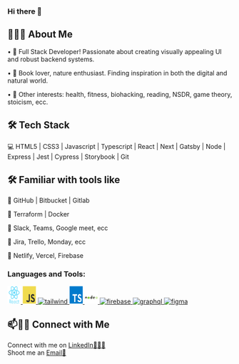 ### Hi there 👋

👨🏻‍💻 About Me 
---

• 🤔 Full Stack Developer! Passionate about creating visually appealing UI and robust backend systems.

• 🌱 Book lover, nature enthusiast. Finding inspiration in both the digital and natural world.  

• 🌟 Other interests: health, fitness, biohacking, reading, NSDR, game theory, stoicism, ecc.  

🛠 Tech Stack
---
💻 HTML5 | CSS3 | Javascript | Typescript | React | Next | Gatsby | Node | Express | Jest | Cypress | Storybook | Git 


🛠 Familiar with tools like
---
🔧 GitHub | Bitbucket | Gitlab

🔧 Terraform | Docker

🔧 Slack, Teams, Google meet, ecc 

🔧 Jira, Trello, Monday, ecc 

🔧 Netlify, Vercel, Firebase 

<h3 align="left">Languages and Tools:</h3>
<p align="left"> 
<a href="https://reactjs.org/" target="_blank"> 
<img src="https://raw.githubusercontent.com/devicons/devicon/master/icons/react/react-original-wordmark.svg" alt="react" width="30" height="40"/> 
</a> 
    
<a href="https://developer.mozilla.org/en-US/docs/Web/JavaScript" target="_blank"> 
<img src="https://raw.githubusercontent.com/devicons/devicon/master/icons/javascript/javascript-original.svg" alt="javascript" width="30" height="40"/> 
</a> 

<a href="https://tailwindcss.com/" target="_blank"> 
<img src="https://www.vectorlogo.zone/logos/tailwindcss/tailwindcss-icon.svg" alt="tailwind" width="30" height="40"/> 
</a> 

<a href="https://www.typescriptlang.org/" target="_blank"> 
<img src="https://raw.githubusercontent.com/devicons/devicon/master/icons/typescript/typescript-original.svg" alt="typescript" width="30" height="40"/> 
</a> 
<a href="https://nodejs.org" target="_blank"> <img src="https://raw.githubusercontent.com/devicons/devicon/master/icons/nodejs/nodejs-original-wordmark.svg" alt="nodejs" width="30" height="30"/> </a>

<a href="https://firebase.google.com/" target="_blank"> 
<img src="https://www.vectorlogo.zone/logos/firebase/firebase-icon.svg" alt="firebase" width="30" height="40"/> 
</a> 
<a href="https://graphql.org" target="_blank"> 
<img src="https://www.vectorlogo.zone/logos/graphql/graphql-icon.svg" alt="graphql" width="30" height="40"/> 
</a> 

<a href="https://www.figma.com/" target="_blank"> 
<img src="https://www.vectorlogo.zone/logos/figma/figma-icon.svg" alt="figma" width="30" height="40"/> 
</a> 
</p>

📫🤝🏻 Connect with Me
---
Connect with me on [LinkedIn👨🏻‍💻](https://www.linkedin.com/in/dario-nicolas-elias/)    
Shoot me an [Email💌](mailto:darionicolaselias@gmail.com) 


<!--
**Daro007/Daro007** is a ✨ _special_ ✨ repository because its `README.md` (this file) appears on your GitHub profile.

Here are some ideas to get you started:
• 🎓 I’m currently learning 

- 🔭 I’m currently working on ...
- 🌱 I’m currently learning ...
- 👯 I’m looking to collaborate on ...
- 🤔 I’m looking for help with ...
- 💬 Ask me about ...
- 📫 How to reach me: ...
- 😄 Pronouns: ...
- ⚡ Fun fact: ...
-->
